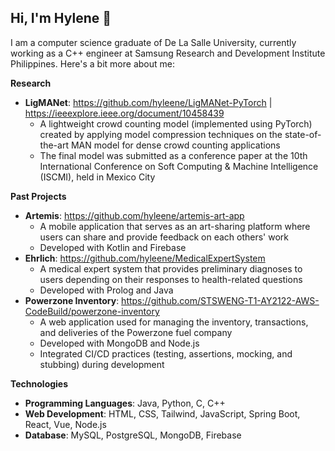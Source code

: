 ## Hi, I'm Hylene 👋

I am a computer science graduate of De La Salle University, currently working as a C++ engineer at Samsung Research and Development Institute Philippines. Here's a bit more about me:


**Research**
- **LigMANet**: https://github.com/hyleene/LigMANet-PyTorch | https://ieeexplore.ieee.org/document/10458439
  - A lightweight crowd counting model (implemented using PyTorch) created by applying model compression techniques on the state-of-the-art MAN model for dense crowd counting applications
  - The final model was submitted as a conference paper at the 10th International Conference on Soft Computing & Machine Intelligence (ISCMI), held in Mexico City


**Past Projects**
- **Artemis**: https://github.com/hyleene/artemis-art-app
  - A mobile application that serves as an art-sharing platform where users can share and provide feedback on each others' work
  - Developed with Kotlin and Firebase
- **Ehrlich**: https://github.com/hyleene/MedicalExpertSystem
  - A medical expert system that provides preliminary diagnoses to users depending on their responses to health-related questions
  - Developed with Prolog and Java
- **Powerzone Inventory**: https://github.com/STSWENG-T1-AY2122-AWS-CodeBuild/powerzone-inventory
  - A web application used for managing the inventory, transactions, and deliveries of the Powerzone fuel company
  - Developed with MongoDB and Node.js
  - Integrated CI/CD practices (testing, assertions, mocking, and stubbing) during development


**Technologies**
- **Programming Languages**: Java, Python, C, C++
- **Web Development**: HTML, CSS, Tailwind, JavaScript, Spring Boot, React, Vue, Node.js
- **Database**: MySQL, PostgreSQL, MongoDB, Firebase
<!--
**hyleene/hyleene** is a ✨ _special_ ✨ repository because its `README.md` (this file) appears on your GitHub profile.

Here are some ideas to get you started:

- 🔭 I’m currently working on ...
- 🌱 I’m currently learning ...
- 👯 I’m looking to collaborate on ...
- 🤔 I’m looking for help with ...
- 💬 Ask me about ...
- 📫 How to reach me: ...
- 😄 Pronouns: ...
- ⚡ Fun fact: ...
-->
